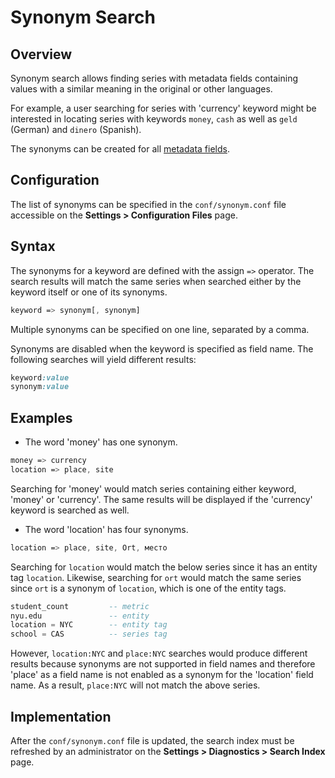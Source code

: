 # Synonym Search

## Overview

Synonym search allows finding series with metadata fields containing values with a similar meaning in the original or other languages. 

For example, a user searching for series with 'currency' keyword might be interested in locating series with keywords `money`, `cash` as well as `geld` (German) and `dinero` (Spanish).

The synonyms can be created for all [metadata fields](README.md/#overview).

## Configuration

The list of synonyms can be specified in the `conf/synonym.conf` file accessible on the **Settings > Configuration Files** page.

## Syntax

The synonyms for a keyword are defined with the assign `=>` operator. The search results will match the same series when searched either by the keyword itself or one of its synonyms.

```css
keyword => synonym[, synonym]
```

Multiple synonyms can be specified on one line, separated by a comma.

Synonyms are disabled when the keyword is specified as field name. The following searches will yield different results:

```css
keyword:value
synonym:value
```

## Examples

* The word 'money' has one synonym.

```css
money => currency
location => place, site
```

Searching for 'money' would match series containing either keyword, 'money' or 'currency'.
The same results will be displayed if the 'currency' keyword is searched as well.

* The word 'location' has four synonyms.

```css
location => place, site, Ort, место
```

Searching for `location` would match the below series since it has an entity tag `location`.
Likewise, searching for `ort` would match the same series since `ort` is a synonym of `location`, which is one of the entity tags.

```sql
student_count         -- metric
nyu.edu               -- entity
location = NYC        -- entity tag
school = CAS          -- series tag
```

However, `location:NYC` and `place:NYC` searches would produce different results because synonyms are not supported in field names and therefore 'place' as a field name is not enabled as a synonym for the 'location' field name. As a result, `place:NYC` will not match the above series.

## Implementation

After the `conf/synonym.conf` file is updated, the search index must be refreshed by an administrator on the **Settings > Diagnostics > Search Index** page.
